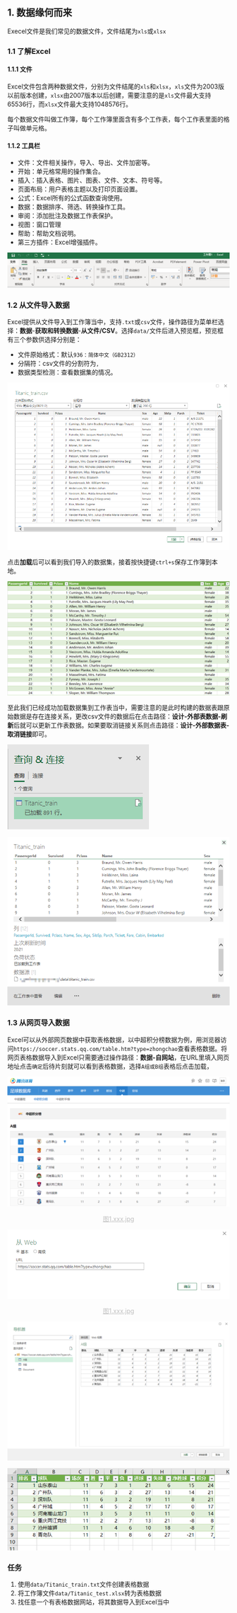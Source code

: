 ## 1. 数据缘何而来

Execel文件是我们常见的数据文件，文件结尾为`xls`或`xlsx`

### 1.1 了解Excel

#### 1.1.1 文件

Excel文件包含两种数据文件，分别为文件结尾的`xls`和`xlsx`，`xls`文件为2003版以前版本创建，`xlsx`由2007版本以后创建，需要注意的是`xls`文件最大支持65536行，而`xlsx`文件最大支持1048576行。

每个数据文件叫做工作簿，每个工作簿里面含有多个工作表，每个工作表里面的格子叫做单元格。


#### 1.1.2 工具栏

* 文件：文件相关操作，导入、导出、文件加密等。
* 开始：单元格常用的操作集合。
* 插入：插入表格、图片、图表、文件、文本、符号等。
* 页面布局：用户表格主题以及打印页面设置。
* 公式：Excel所有的公式函数查询使用。
* 数据：数据排序、筛选、转换操作工具。
* 审阅：添加批注及数据工作表保护。
* 视图：窗口管理
* 帮助：帮助文档说明。
* 第三方插件：Excel增强插件。

![image-20210803104312116](images/image-20210803104312116.png)

### 1.2 从文件导入数据

Excel提供从文件导入到工作簿当中，支持`.txt`或`csv`文件，操作路径为菜单栏选择：**数据**-**获取和转换数据**-**从文件/CSV**。选择`data/`文件后进入预览框，预览框有三个参数供选择分别是：

* 文件原始格式：默认`936：简体中文（GB2312）`
* 分隔符：csv文件的分割符为`,`
* 数据类型检测：查看数据集的情况。

![image-20210801193805502](images/image-20210801193805502.png)

点击**加载**后可以看到我们导入的数据集，接着按快捷键`ctrl+s`保存工作簿到本地。

![image-20210801194023420](images/image-20210801194023420.png)

至此我们已经成功加载数据集到工作表当中，需要注意的是此时构建的数据表跟原始数据是存在连接关系，更改csv文件的数据后在点击路径：**设计-外部表数据-刷新**后就可以更新工作表数据。如果要取消链接关系则点击路径：**设计-外部数据表-取消链接**即可。

![图x](images/image-20210801200000374.png)

![image-20210801202151929](images/image-20210801202151929.png)

### 1.3 从网页导入数据

Excel可以从外部网页数据中获取表格数据，以中超积分榜数据为例，用浏览器访问`https://soccer.stats.qq.com/table.htm?type=zhongchao`查看表格数据。将网页表格数据导入到Excel只需要通过操作路径：**数据-自网站**，在URL里填入网页地址点击`确定`后待片刻就可以看到表格数据，选择`A组或B组`表格后点击加载，

!["图x"](images/image-20210804172946967.png)

<center style="color:#C0C0C0;text-decoration:underline">图1.xxx.jpg</center>

![image-20210804173820938](images/image-20210804173820938.png)

<center style="color:#C0C0C0;text-decoration:underline">图1.xxx.jpg</center>

![image-20210804173926840](images/image-20210804173926840.png)

![image-20210804174055663](images/image-20210804174055663.png)

### 任务

1. 使用`data/Titanic_train.txt`文件创建表格数据
2. 将工作簿文件`data/Titanic_test.xlsx`转为表格数据
3. 找任意一个有表格数据网站，将其数据导入到Excel当中

